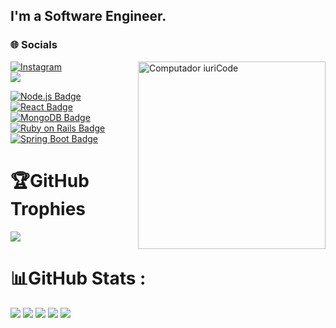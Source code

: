 ## I'm a Software Engineer.
### 🌐 Socials
[![Instagram](https://img.shields.io/badge/Instagram-andre.borba_-E4405F?style=for-the-badge&logo=instagram&logoColor=white)](https://instagram.com/andre.borba_)
<img src="https://raw.githubusercontent.com/MicaelliMedeiros/micaellimedeiros/master/image/computer-illustration.png" min-width="300px" max-width="300px" width="300px" align="right" alt="Computador iuriCode">
<br>
[![](https://visitcount.itsvg.in/api?id=AF2B&icon=3&color=1)](https://visitcount.itsvg.in)

[![Node.js Badge](https://img.shields.io/badge/-Node.js-339933?style=for-the-badge&labelColor=black&logo=node.js&logoColor=339933)](#)
[![React Badge](https://img.shields.io/badge/-React-61DAFB?style=for-the-badge&labelColor=black&logo=react&logoColor=61DAFB)](#)
[![MongoDB Badge](https://img.shields.io/badge/-MongoDB-47A248?style=for-the-badge&labelColor=black&logo=mongodb&logoColor=47A248)](#)
[![Ruby on Rails Badge](https://img.shields.io/badge/-Ruby%20on%20Rails-CC0000?style=for-the-badge&labelColor=black&logo=ruby-on-rails&logoColor=CC0000)](#)
[![Spring Boot Badge](https://img.shields.io/badge/-Spring%20Boot-6DB33F?style=for-the-badge&labelColor=black&logo=spring-boot&logoColor=6DB33F)](#)

# 🏆GitHub Trophies
![](https://github-profile-trophy.vercel.app/?username=AF2B&theme=github&no-frame=false&no-bg=false&margin-w=4)

# 📊GitHub Stats :
![](http://github-profile-summary-cards.vercel.app/api/cards/profile-details?username=af2b&theme=github)
![](http://github-profile-summary-cards.vercel.app/api/cards/repos-per-language?username=af2b&theme=github)
![](http://github-profile-summary-cards.vercel.app/api/cards/most-commit-language?username=af2b&theme=github)
![](http://github-profile-summary-cards.vercel.app/api/cards/stats?username=af2b&theme=github)
![](http://github-profile-summary-cards.vercel.app/api/cards/productive-time?username=af2b&theme=github&utcOffset=8)
